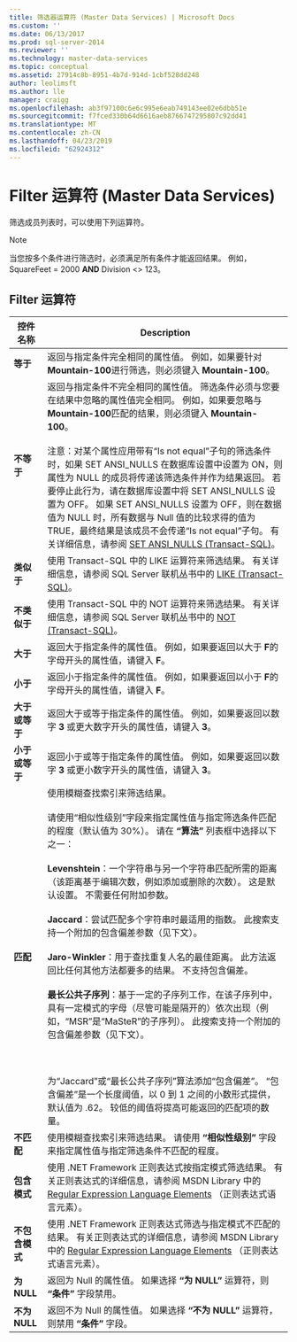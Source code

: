 ```yaml
---
title: 筛选器运算符 (Master Data Services) | Microsoft Docs
ms.custom: ''
ms.date: 06/13/2017
ms.prod: sql-server-2014
ms.reviewer: ''
ms.technology: master-data-services
ms.topic: conceptual
ms.assetid: 27914c8b-8951-4b7d-914d-1cbf528dd248
author: leolimsft
ms.author: lle
manager: craigg
ms.openlocfilehash: ab3f97100c6e6c995e6eab749143ee02e6dbb51e
ms.sourcegitcommit: f7fced330b64d6616aeb8766747295807c92dd41
ms.translationtype: MT
ms.contentlocale: zh-CN
ms.lasthandoff: 04/23/2019
ms.locfileid: "62924312"
---
```

# <a name="filter-operators-master-data-services"></a>Filter 运算符 (Master Data Services)
  筛选成员列表时，可以使用下列运算符。  
  
> [!NOTE]  
>  当您按多个条件进行筛选时，必须满足所有条件才能返回结果。 例如，SquareFeet = 2000 **AND** Division <> 123。  
  
## <a name="filter-operators"></a>Filter 运算符  
  
|控件名称|Description|  
|------------------|-----------------|  
|**等于**|返回与指定条件完全相同的属性值。 例如，如果要针对 **Mountain-100**进行筛选，则必须键入 **Mountain-100**。|  
|**不等于**|返回与指定条件不完全相同的属性值。 筛选条件必须与您要在结果中忽略的属性值完全相同。 例如，如果要忽略与 **Mountain-100**匹配的结果，则必须键入 **Mountain-100**。<br /><br /> 注意：对某个属性应用带有“Is not equal”子句的筛选条件时，如果 SET ANSI_NULLS 在数据库设置中设置为 ON，则属性为 NULL 的成员将传递该筛选条件并作为结果返回。 若要停止此行为，请在数据库设置中将 SET ANSI_NULLS 设置为 OFF。 如果 SET ANSI_NULLS 设置为 OFF，则在数据值为 NULL 时，所有数据与 Null 值的比较求得的值为 TRUE，最终结果是该成员不会传递“Is not equal”子句。 有关详细信息，请参阅 [SET ANSI_NULLS (Transact-SQL)](/sql/t-sql/statements/set-ansi-nulls-transact-sql)。|  
|**类似于**|使用 Transact-SQL 中的 LIKE 运算符来筛选结果。 有关详细信息，请参阅 SQL Server 联机丛书中的 [LIKE (Transact-SQL)](/sql/t-sql/language-elements/like-transact-sql)。|  
|**不类似于**|使用 Transact-SQL 中的 NOT 运算符来筛选结果。 有关详细信息，请参阅 SQL Server 联机丛书中的 [NOT (Transact-SQL)](/sql/t-sql/language-elements/not-transact-sql)。|  
|**大于**|返回大于指定条件的属性值。 例如，如果要返回以大于 **F**的字母开头的属性值，请键入 **F**。|  
|**小于**|返回小于指定条件的属性值。 例如，如果要返回以小于 **F**的字母开头的属性值，请键入 **F**。|  
|**大于或等于**|返回大于或等于指定条件的属性值。 例如，如果要返回以数字 **3** 或更大数字开头的属性值，请键入 **3**。|  
|**小于或等于**|返回小于或等于指定条件的属性值。 例如，如果要返回以数字 **3** 或更小数字开头的属性值，请键入 **3**。|  
|**匹配**|使用模糊查找索引来筛选结果。<br /><br /> 请使用“相似性级别”字段来指定属性值与指定筛选条件匹配的程度（默认值为 30%）。 请在 **“算法”** 列表框中选择以下之一：<br /><br /> **Levenshtein**：一个字符串与另一个字符串匹配所需的距离（该距离基于编辑次数，例如添加或删除的次数）。 这是默认设置。 不需要任何附加参数。<br /><br /> **Jaccard**：尝试匹配多个字符串时最适用的指数。 此搜索支持一个附加的包含偏差参数（见下文）。<br /><br /> **Jaro-Winkler**：用于查找重复人名的最佳距离。 此方法返回比任何其他方法都要多的结果。 不支持包含偏差。<br /><br /> **最长公共子序列**：基于一定的子序列工作，在该子序列中，具有一定模式的字母（尽管可能是隔开的）依次出现（例如，“MSR”是“MaSteR”的子序列）。 此搜索支持一个附加的包含偏差参数（见下文）。<br /><br /> <br /><br /> 为“Jaccard”或“最长公共子序列”算法添加“包含偏差”。 “包含偏差”是一个长度阈值，以 0 到 1 之间的小数形式提供，默认值为 .62。 较低的阈值将提高可能返回的匹配项的数量。|  
|**不匹配**|使用模糊查找索引来筛选结果。 请使用 **“相似性级别”** 字段来指定属性值与指定筛选条件不匹配的程度。|  
|**包含模式**|使用 .NET Framework 正则表达式按指定模式筛选结果。 有关正则表达式的详细信息，请参阅 MSDN Library 中的 [Regular Expression Language Elements](https://go.microsoft.com/fwlink/?LinkId=164401) （正则表达式语言元素）。|  
|**不包含模式**|使用 .NET Framework 正则表达式筛选与指定模式不匹配的结果。 有关正则表达式的详细信息，请参阅 MSDN Library 中的 [Regular Expression Language Elements](https://go.microsoft.com/fwlink/?LinkId=164401) （正则表达式语言元素）。|  
|**为 NULL**|返回为 Null 的属性值。 如果选择 **“为 NULL”** 运算符，则 **“条件”** 字段禁用。|  
|**不为 NULL**|返回不为 Null 的属性值。 如果选择 **“不为 NULL”** 运算符，则禁用 **“条件”** 字段。|  
  
  
